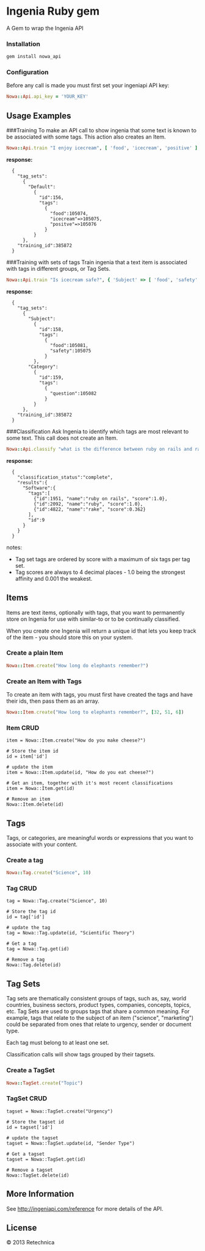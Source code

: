 
# Ingenia Ruby gem
A Gem to wrap the Ingenia API


### Installation
```sh
gem install nowa_api
```


### Configuration

Before any call is made you must first set your ingeniapi API key:

```ruby
Nowa::Api.api_key = 'YOUR_KEY'
```



## Usage Examples

###Training
To make an API call to show ingenia that some text is known to be associated with some tags. This action also creates an Item.

```ruby
Nowa::Api.train "I enjoy icecream", [ 'food', 'icecream', 'positive' ]
```

**response:**

```plaintext
  {
    "tag_sets":
      {
        "Default":
          {
            "id":156, 
            "tags":
              {
                "food":105074, 
                "icecream"=>105075, 
                "positve"=>105076
              }
          }
      }, 
    "training_id":385872
  }
```


###Training with sets of tags
Train ingenia that a text item is associated with tags in different groups, or Tag Sets.

```ruby
Nowa::Api.train "Is icecream safe?", { 'Subject' => [ 'food', 'safety' ], 'Category' => [ 'question' ] }
```

**response:**

```plaintext
  {
    "tag_sets":
      {
        "Subject":
          {
            "id":158, 
            "tags":
              {
                "food":105081, 
                "safety":105075
              }
          },
        "Category":
          {
            "id":159, 
            "tags":
              {
                "question":105082
              }
          }
      }, 
    "training_id":385872
  }
```
 

###Classification
Ask Ingenia to identify which tags are most relevant to some text. This call does not create an Item.

```ruby
Nowa::Api.classify "what is the difference between ruby on rails and rake?"
```

**response:** 

```plaintext
  {
    "classification_status":"complete", 
    "results":{
      "Software":{
        "tags":[
          {"id":1951, "name":"ruby on rails", "score":1.0}, 
          {"id":2092, "name":"ruby", "score":1.0}, 
          {"id":4822, "name":"rake", "score":0.362}
        ], 
        "id":9
      }
    }
  }
```

notes:

- Tag set tags are ordered by score with a maximum of six tags per tag set.
- Tag scores are always to 4 decimal places - 1.0 being the strongest affinity and 0.001 the weakest.
  

## Items
Items are text items, optionally with tags, that you want to permanently store on Ingenia for use with similar-to or to be continually classified. 

When you create one Ingenia will return a unique id that lets you keep track of the item - you should store this on your system.

### Create a plain Item
```ruby
Nowa::Item.create("How long do elephants remember?")
```

### Create an Item with Tags
To create an item with tags, you must first have created the tags and have their ids, then pass them as an array.

```ruby
Nowa::Item.create("How long to elephants remember?", [32, 51, 6])
```

### Item CRUD
	item = Nowa::Item.create("How do you make cheese?")
	
	# Store the item id
	id = item['id']
	
	# update the item
	item = Nowa::Item.update(id, "How do you eat cheese?")
	
	# Get an item, together with it's most recent classifications
	item = Nowa::Item.get(id)
	
	# Remove an item
	Nowa::Item.delete(id)
	

## Tags
Tags, or categories, are meaningful words or expressions that you want to associate with your content.

### Create a tag
```ruby
Nowa::Tag.create("Science", 10)
```

### Tag CRUD
	tag = Nowa::Tag.create("Science", 10)
		
	# Store the tag id
	id = tag['id']
	
	# update the tag
	tag = Nowa::Tag.update(id, "Scientific Theory")
	
	# Get a tag
	tag = Nowa::Tag.get(id)
	
	# Remove a tag
	Nowa::Tag.delete(id)
	

## Tag Sets
Tag sets are thematically consistent groups of tags, such as, say, world countries, business sectors, product types, companies, concepts, topics, etc. 
Tag Sets are used to groups tags that share a common meaning. For example, tags that relate to the subject of an item ("science", "marketing") could be separated from ones that relate to urgency, sender or document type.  

Each tag must belong to at least one set. 

Classification calls will show tags grouped by their tagsets.

### Create a TagSet
```ruby
Nowa::TagSet.create("Topic")
```

### TagSet CRUD
	tagset = Nowa::TagSet.create("Urgency")
		
	# Store the tagset id
	id = tagset['id']
	
	# update the tagset
	tagset = Nowa::TagSet.update(id, "Sender Type")
	
	# Get a tagset
	tagset = Nowa::TagSet.get(id)
	
	# Remove a tagset
	Nowa::TagSet.delete(id)


## More Information

See http://ingeniapi.com/reference for more details of the API.



## License

&#169; 2013 Retechnica
